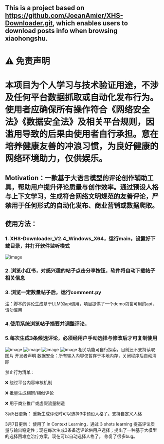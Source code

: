 ## This is a project based on https://github.com/JoeanAmier/XHS-Downloader.git, which enables users to download posts info when browsing xiaohongshu.

# ⚠️ 免责声明
# 本项目为个人学习与技术验证用途，不涉及任何平台数据抓取或自动化发布行为。使用者应确保所有操作符合《网络安全法》《数据安全法》及相关平台规则，因滥用导致的后果由使用者自行承担。意在培养健康友善的冲浪习惯，为良好健康的网络环境助力，仅供娱乐。
## Motivation：一款基于大语言模型的评论创作辅助工具，帮助用户提升评论质量与创作效率。通过预设人格与上下文学习，生成符合网络文明规范的友善评论，严禁用于任何形式的自动化发布、商业营销或数据爬取。
## 使用方法：
### 1. XHS-Downloader_V2.4_Windows_X64，运行main，设置好下载目录，并打开软件监听模式
![image](https://github.com/user-attachments/assets/317b7dc6-0f4f-467e-83ae-ce6147ea76b1)
### 2. 浏览小红书，对感兴趣的帖子点击分享按钮，软件将自动下载帖子相关信息
### 3. 浏览一定数量帖子后，运行comment.py
注：脚本的评论生成基于LLM的api调用，项目提供了一个demo包含可用的api，请勿滥用
### 4.使用系统浏览帖子摘要并调整评论，
### 5.每次生成3条候选评论，必须经用户手动选择与修改后才可复制使用
![image](https://github.com/user-attachments/assets/e7400569-45f7-4e89-aa34-a1cbe705bcb8)
![image](https://github.com/user-attachments/assets/cddcc35d-3ecd-4e2c-a794-3d1e78358f05)
![image](https://github.com/user-attachments/assets/1793b8ba-f665-4e88-ab8f-d135653cb654)
![image](https://github.com/user-attachments/assets/a43c317f-223d-4103-aa8a-687cb52ff3c0)
相关功能可自行探索，目前还不支持读取图片
开发者声明
数据安全：所有输入内容仅暂存于本地内存，关闭程序后自动清除

禁止行为清单：

❌ 绕过平台内容审核机制

❌ 批量生成相同/相似评论

❌ 用于商业推广或虚假流量制造


3月5日更新： 重新生成评论时可以选择3中预设人格了。支持自定义人格

3月7日更新： 使用了 In Context Learning，通过 3 shots learning 提高评论质量与输出稳定性；现在每次生成3条备选评论供用户选择；提出了一种基于大模型的选择困难症治疗方案，现在可以自动选择人格了。 修复了很多bug。
